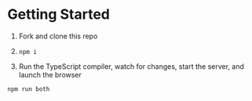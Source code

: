 # Getting Started

1. Fork and clone this repo

1. `npm i`

1. Run the TypeScript compiler, watch for changes, start the server, and launch the browser

```
npm run both
```

